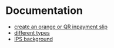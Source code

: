 # Documentation

* [create an orange or QR inpayment slip](create.md)
* [different types](types.md)
* [IPS background](background.md)



